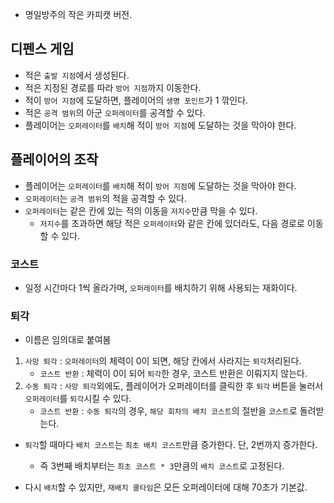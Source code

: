 - 명일방주의 작은 카피캣 버전.

## 디펜스 게임
- 적은 `출발 지점`에서 생성된다. 
- 적은 지정된 경로를 따라 `방어 지점`까지 이동한다.
- 적이 `방어 지점`에 도달하면, 플레이어의 `생명 포인트`가 1 깎인다.
- 적은 `공격 범위`의 아군 `오퍼레이터`를 공격할 수 있다.
- 플레이어는 `오퍼레이터`를 `배치`해 적이 `방어 지점`에 도달하는 것을 막아야 한다.

## 플레이어의 조작
- 플레이어는 `오퍼레이터`를 `배치`해 적이 `방어 지점`에 도달하는 것을 막아야 한다.
- `오퍼레이터`는 `공격 범위`의 적을 공격할 수 있다.
- `오퍼레이터`는 같은 칸에 있는 적의 이동을 `저지수`만큼 막을 수 있다.
	- `저지수`를 초과하면 해당 적은 `오퍼레이터`와 같은 칸에 있더라도, 다음 경로로 이동할 수 있다.

### 코스트
- 일정 시간마다 1씩 올라가며, `오퍼레이터`를 배치하기 위해 사용되는 재화이다.

### 퇴각
- 이름은 임의대로 붙여봄
1. `사망 퇴각` : `오퍼레이터`의 체력이 0이 되면, 해당 칸에서 사라지는 `퇴각`처리된다.
	- `코스트 반환` : 체력이 0이 되어 `퇴각`한 경우, 코스트 반환은 이뤄지지 않는다.
2. `수동 퇴각` : `사망 퇴각`외에도,  플레이어가 오퍼레이터를 클릭한 후 `퇴각` 버튼을 눌러서 `오퍼레이터`를 `퇴각`시킬 수 있다. 
	- `코스트 반환` : `수동 퇴각`의 경우, `해당 회차의 배치 코스트`의 절반을 `코스트`로 돌려받는다.
- `퇴각`할 때마다 `배치 코스트`는 `최초 배치 코스트`만큼 증가한다. 단, 2번까지 증가한다.
	- 즉 3번째 배치부터는 `최초 코스트 * 3`만큼의 `배치 코스트`로 고정된다.

- 다시 `배치`할 수 있지만, `재배치 쿨타임`은 모든 오퍼레이터에 대해 70초가 기본값.




